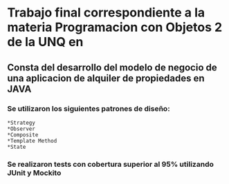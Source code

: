 # Trabajo final correspondiente a la materia Programacion con Objetos 2 de la UNQ en 
## Consta del desarrollo del modelo de negocio de una aplicacion de alquiler de propiedades en JAVA
### Se utilizaron los siguientes patrones de diseño:
    *Strategy
    *Observer
    *Composite
    *Template Method
    *State
### Se realizaron tests con cobertura superior al 95% utilizando JUnit y Mockito
